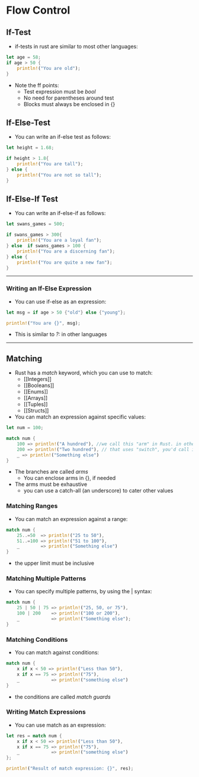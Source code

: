 # Flow Control

## If-Test
- if-tests in rust are similar to most other languages:
```rust
let age = 58;
if age > 50 {
	println!("You are old");
}
```
- Note the ff points:
	- Test expression must be *bool*
	- No need for parentheses around test
	- Blocks must always be enclosed in {}

## If-Else-Test
- You can write an if-else test as follows:
```rust
let height = 1.68;

if height > 1.8{
	println!("You are tall");
} else {
	println!("You are not so tall");
}
```

## If-Else-If Test
- You can write an if-else-if as follows:
```rust
let swans_games = 500;

if swans_games > 300{
	println!("You are a loyal fan");
} else  if swans_games > 100 {
	println!("You are a discerning fan");
} else {
	println!("You are quite a new fan");
}
```

---
### Writing an If-Else Expression
- You can use if-else as an expression:
```rust
let msg = if age > 50 {"old"} else {"young"};

println!("You are {}", msg);
```
- This is similar to  *?:* in other languages

---
## Matching
- Rust has a *match* keyword, which you can use to match:
	- [[Integers]]
	- [[Booleans]]
	- [[Enums]]
	- [[Arrays]]
	- [[Tuples]]
	- [[Structs]]
- You can match an expression against specific values:
```rust
let num = 100;

match num {
	100 => println!("A hundred"), //we call this "arm" in Rust. in other languages 
	200 => println!("Two hundred"), // that uses "switch", you'd call it a branch
	_ => println!("Something else")
}
```

- The branches are called *arms*
	 -  You can enclose arms in {}, if needed
- The arms must be exhaustive
	- you can use a catch-all (an underscore) to cater other values
	
### Matching Ranges
- You can match an expression against a range:
```rust
match num {
	25..=50  => println!("25 to 50"),
	51..=100 => println!("51 to 100"),
	_        => println!("Something else")
}
```
- the upper limit must be inclusive

### Matching Multiple Patterns
- You can specify multiple patterns, by using the | syntax:
```rust
match num {
	25 | 50 | 75 => println!("25, 50, or 75"),
	100 | 200    => println!("100 or 200"),
	_            => println!("Something else");
}
```

### Matching Conditions
- You can match against conditions:
```rust
match num {
	x if x < 50 => println!("Less than 50"),
	x if x == 75 => println!("75"),
	_            => println!("something else")
}
```

-  the conditions are called *match guards*

### Writing Match Expressions
- You can use match as an expression:
```rust 
let res = match num {
	x if x < 50 => println!("Less than 50"),
	x if x == 75 => println!("75"),
	_            => println!("something else")
};

println!("Result of match expression: {}", res);
```